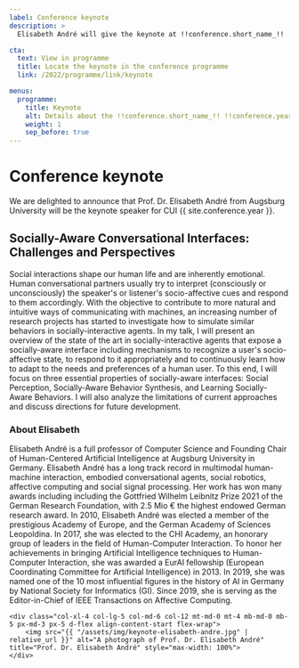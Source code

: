 ```yaml
---
label: Conference keynote
description: >
  Elisabeth André will give the keynote at !!conference.short_name_!! !!conference.year!!, the topic of 'Socially-Aware Conversational Interfaces: Challenges and Perspectives'

cta:
  text: View in programme
  title: Locate the keynote in the conference programme
  link: /2022/programme/link/keynote

menus:
  programme:
    title: Keynote
    alt: Details about the !!conference.short_name_!! !!conference.year!! conference keynote
    weight: 1
    sep_before: true
---
```


# Conference keynote

We are delighted to announce that Prof. Dr. Elisabeth André from Augsburg University will be the keynote speaker for CUI {{ site.conference.year }}.

## Socially-Aware Conversational Interfaces: Challenges and Perspectives

Social interactions shape our human life and are inherently emotional. Human conversational partners usually try to interpret (consciously or unconsciously) the speaker's or listener's socio-affective cues and respond to them accordingly. With the objective to contribute to more natural and intuitive ways of communicating with machines, an increasing number of research projects has started to investigate how to simulate similar behaviors in socially-interactive agents. In my talk, I will present an overview of the state of the art in socially-interactive agents that expose a socially-aware interface including mechanisms to recognize a user's socio-affective state, to respond to it appropriately and to continuously learn how to adapt to the needs and preferences of a human user. To this end, I will focus on three essential properties of socially-aware interfaces: Social Perception, Socially-Aware Behavior Synthesis, and Learning Socially-Aware Behaviors. I will also analyze the limitations of current approaches and discuss directions for future development.

### About Elisabeth

<div class="row">
	<div class="col-xl-8 col-lg-7 col-md-6 col-12">
    <p>
        Elisabeth André is a full professor of Computer Science and Founding Chair of Human-Centered Artificial Intelligence at Augsburg University in Germany. Elisabeth André has a long track record in multimodal human-machine interaction, embodied conversational agents, social robotics, affective computing and social signal processing. Her work has won many awards including including the Gottfried Wilhelm Leibnitz Prize 2021 of the German Research Foundation, with 2.5 Mio € the highest endowed German research award. In 2010, Elisabeth André was elected a member of the prestigious Academy of Europe, and the German Academy of Sciences Leopoldina. In 2017, she was elected to the CHI Academy, an honorary group of leaders in the field of Human-Computer Interaction. To honor her achievements in bringing Artificial Intelligence techniques to Human-Computer Interaction, she was awarded a EurAI fellowship (European Coordinating Committee for Artificial Intelligence) in 2013. In 2019, she was named one of the 10 most influential figures in the history of AI in Germany by National Society for Informatics (GI). Since 2019, she is serving as the Editor-in-Chief of IEEE Transactions on Affective Computing.
    </p>
    </div>
        
    <div class="col-xl-4 col-lg-5 col-md-6 col-12 mt-md-0 mt-4 mb-md-0 mb-5 px-md-3 px-5 d-flex align-content-start flex-wrap">
        <img src="{{ "/assets/img/keynote-elisabeth-andre.jpg" | relative_url }}" alt="A photograph of Prof. Dr. Elisabeth André" title="Prof. Dr. Elisabeth André" style="max-width: 100%">
    </div>
</div>